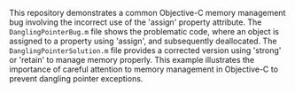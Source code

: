 This repository demonstrates a common Objective-C memory management bug involving the incorrect use of the 'assign' property attribute.  The `DanglingPointerBug.m` file shows the problematic code, where an object is assigned to a property using 'assign', and subsequently deallocated.  The `DanglingPointerSolution.m` file provides a corrected version using 'strong' or 'retain' to manage memory properly.  This example illustrates the importance of careful attention to memory management in Objective-C to prevent dangling pointer exceptions.